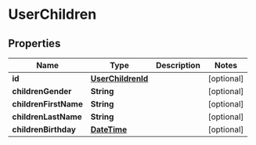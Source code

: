 
# UserChildren

## Properties
Name | Type | Description | Notes
------------ | ------------- | ------------- | -------------
**id** | [**UserChildrenId**](UserChildrenId.md) |  |  [optional]
**childrenGender** | **String** |  |  [optional]
**childrenFirstName** | **String** |  |  [optional]
**childrenLastName** | **String** |  |  [optional]
**childrenBirthday** | [**DateTime**](DateTime.md) |  |  [optional]



